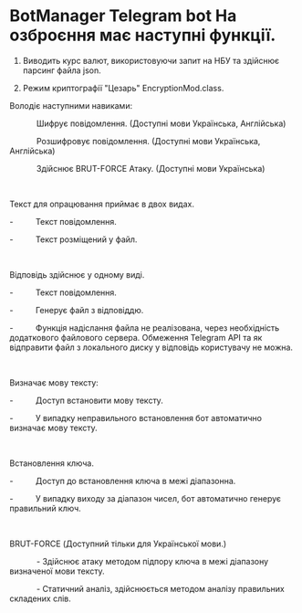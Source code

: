 # BotManager Telegram bot На озброєння має наступні функції.

1) Виводить курс валют, використовуючи запит на НБУ та здійснює парсинг файла json.

2) Режим криптографії "Цезарь" EncryptionMod.class.

Володіє наступними навиками:

            Шифрує повідомлення. (Доступні мови Українська, Англійська)

            Розшифровує повідомлення. (Доступні мови Українська, Англійська)

            Здійснює BRUT-FORCE Атаку. (Доступні мови Українська)

 

Текст для опрацювання приймає в двох видах.

-          Текст повідомлення.

-          Текст розміщений у файл.

 

Відповідь здійснює у одному виді.

-          Текст повідомлення.

-          Генерує файл з відповіддю.

-          Функція надіслання файла не реалізована, через необхідність додаткового файлового сервера. Обмеження Telegram API та як відправити файл з локального диску у відповідь користувачу не можна.

 

Визначає мову тексту:

-          Доступ встановити мову тексту.

-          У випадку неправильного встановлення бот автоматично визначає мову тексту.

 

Встановлення ключа.

-          Доступ до встановлення ключа в межі діапазонна.

-          У випадку виходу за діапазон чисел, бот автоматично генерує правильний ключ.

 

BRUT-FORCE (Доступний тільки для Української мови.)

            - Здійснює атаку методом підпору ключа в межі діапазону визначеної мови тексту.

            - Статичний аналіз, здійснюється методом аналізу правильних складених слів.
